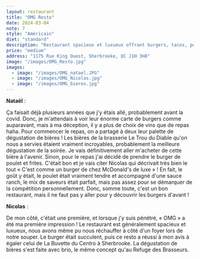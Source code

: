 ```yaml
---
layout: restaurant
title: "OMG Resto"
date: 2024-03-04
note: 7
style: "Américain"
diet: "standard"
description: "Restaurant spacieux et luxueux offrant burgers, tacos, poutines et tartares, accompagnés d'une sélection de vins et bières artisanales."
price: "medium"
address: "1175 Rue King Ouest, Sherbrooke, QC J1H 3H8"
image: "/images/OMG_Resto.jpg"
images:
  - image: "/images/OMG_natael.JPG"
  - image: "/images/OMG_Nicolas.jpg"
  - image: "/images/OMG_bieres.jpg"
---
```


**Nataël** :

Ça faisait déjà plusieurs années que j'y étais allé, probablement avant la covid. Donc, je m'attendais à voir leur énorme carte de burgers comme auparavant, mais à ma déception, il y a plus de choix de vins que de repas haha. Pour commencer le repas, on a partagé à deux leur palette de dégustation de bières ! Les bières de la brasserie Le Trou du Diable qu'on nous a servies étaient vraiment incroyables, probablement la meilleure dégustation de la soirée. Je vais définitivement aller m'acheter de cette bière à l'avenir. Sinon, pour le repas j'ai décidé de prendre le burger de poulet et frites. C'était bon et je vais citer Nicolas qui décrivait très bien le tout « C'est comme un burger de chez McDonald's de luxe » ! En fait, le goût y était, le poulet était vraiment tendre et accompagné d'une sauce ranch, le mix de saveurs était parfait, mais pas assez pour se démarquer de la compétition personnellement. Donc, somme toute, c'est un bon restaurant, mais il ne faut pas y aller pour y découvrir les burgers d'avant !

**Nicolas** :

De mon côté, c'était une première, et lorsque j'y suis pénétré, « OMG » a été ma première impression ! Le restaurant est généralement spacieux et luxueux, nous avons même pu nous réchauffer à côté d'un foyer lors de notre souper. Le burger était succulent, puis ce resto a réussi à mon avis à égaler celui de La Buvette du Centro à Sherbrooke. La dégustation de bières s'est faite avec brio, le même concept qu'au Refuge des Brasseurs. 